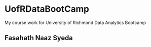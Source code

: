 # UofRDataBootCamp
My course work for University of Richmond Data Analytics Bootcamp
## Fasahath Naaz Syeda

